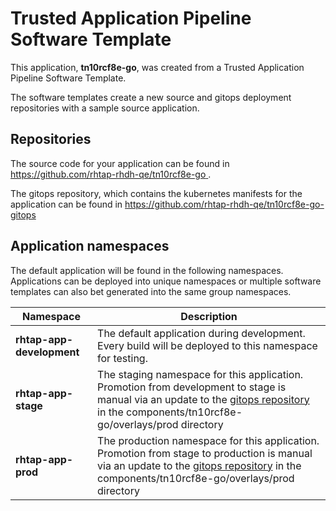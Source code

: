 # Trusted Application Pipeline Software Template

This application, **tn10rcf8e-go**, was created from a Trusted Application Pipeline Software Template.

The software templates create a new source and gitops deployment repositories with a sample source application. 

## Repositories

The source code for your application can be found in [https://github.com/rhtap-rhdh-qe/tn10rcf8e-go ](https://github.com/rhtap-rhdh-qe/tn10rcf8e-go ).
 
The gitops repository, which contains the kubernetes manifests for the application can be found in 
[https://github.com/rhtap-rhdh-qe/tn10rcf8e-go-gitops ](https://github.com/rhtap-rhdh-qe/tn10rcf8e-go-gitops ) 

## Application namespaces 

The default application will be found in the following namespaces. Applications can be deployed into unique namespaces or multiple software templates can also bet generated into the same group namespaces.  

|  Namespace   |  Description   |  
| -------- | -------- |   
| **rhtap-app-development** | The default application during development. Every build will be deployed to this namespace for testing. | 
| **rhtap-app-stage** | The staging namespace for this application. Promotion from development to stage is manual via an update to the [gitops repository](https://github.com/rhtap-rhdh-qe/tn10rcf8e-go-gitops ) in the components/tn10rcf8e-go/overlays/prod directory |  
| **rhtap-app-prod** | The production namespace for this application. Promotion from stage to production is manual via an update to the [gitops repository](https://github.com/rhtap-rhdh-qe/tn10rcf8e-go-gitops ) in the components/tn10rcf8e-go/overlays/prod directory | 